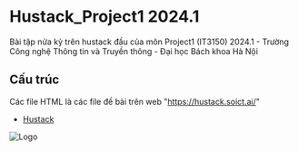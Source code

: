 
# Hustack_Project1 2024.1

Bài tập nửa kỳ trên hustack đầu của môn Project1 (IT3150) 2024.1 - Trường Công nghệ Thông tin và Truyền thông - Đại học Bách khoa Hà Nội


## Cấu trúc

Các file HTML là các file đề bài trên web "https://hustack.soict.ai/"

 - [Hustack](https://hustack.soict.ai/)



![Logo](https://soict.hust.edu.vn/wp-content/uploads/logo-soict-hust-1-1024x416.png)

